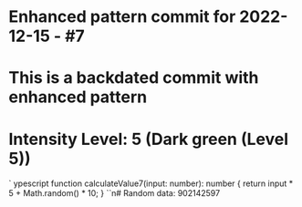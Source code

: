 ﻿# Enhanced pattern commit for 2022-12-15 - #7
# This is a backdated commit with enhanced pattern
# Intensity Level: 5 (Dark green (Level 5))
`	ypescript
function calculateValue7(input: number): number {
    return input * 5 + Math.random() * 10;
}
``n# Random data: 902142597

